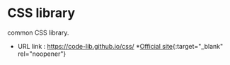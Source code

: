 # CSS library
common CSS library.
* URL link : https://code-lib.github.io/css/
*[Official site](https://www.i-studio.jp/){:target="_blank" rel="noopener"}
